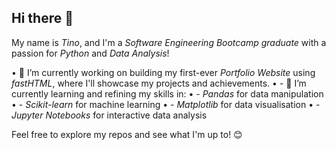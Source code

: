 ## Hi there 👋
My name is *Tino*, and I'm a *Software Engineering Bootcamp graduate* with a passion for *Python* and *Data Analysis*! 

•⁠  ⁠🔭 I’m currently working on building my first-ever *Portfolio Website* using *fastHTML*, where I'll showcase my projects and achievements. 
•⁠  ⁠- 🌱 I’m currently learning and refining my skills in: 
  •⁠  ⁠- *Pandas* for data manipulation 
  •⁠  ⁠- *Scikit-learn* for machine learning 
  •⁠  ⁠- *Matplotlib* for data visualisation 
  •⁠  ⁠- *Jupyter Notebooks* for interactive data analysis

Feel free to explore my repos and see what I'm up to! 😊
<!--
**Agustin-Alegre-Camara/Agustin-Alegre-Camara** is a ✨ _special_ ✨ repository because its `README.md` (this file) appears on your GitHub profile.



Here are some ideas to get you started:

- 🔭 I’m currently working on ...
- 🌱 I’m currently learning ...
- 👯 I’m looking to collaborate on ...
- 🤔 I’m looking for help with ...
- 💬 Ask me about ...
- 📫 How to reach me: ...
- 😄 Pronouns: ...
- ⚡ Fun fact: ...
-->
